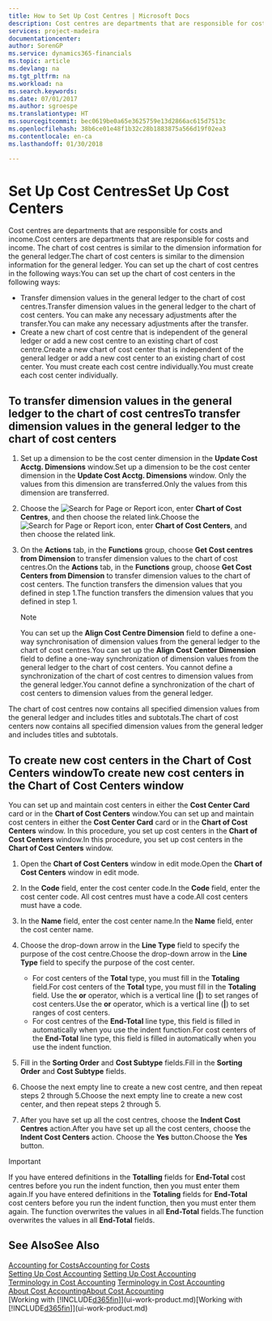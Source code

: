 ```yaml
---
title: How to Set Up Cost Centres | Microsoft Docs
description: Cost centres are departments that are responsible for costs and income. The chart of cost centres is similar to the dimension information for the general ledger.
services: project-madeira
documentationcenter: 
author: SorenGP
ms.service: dynamics365-financials
ms.topic: article
ms.devlang: na
ms.tgt_pltfrm: na
ms.workload: na
ms.search.keywords: 
ms.date: 07/01/2017
ms.author: sgroespe
ms.translationtype: HT
ms.sourcegitcommit: bec0619be0a65e3625759e13d2866ac615d7513c
ms.openlocfilehash: 38b6ce01e48f1b32c28b1883875a566d19f02ea3
ms.contentlocale: en-ca
ms.lasthandoff: 01/30/2018

---
```

# <a name="set-up-cost-centers"></a><span data-ttu-id="b1dae-104">Set Up Cost Centres</span><span class="sxs-lookup"><span data-stu-id="b1dae-104">Set Up Cost Centers</span></span>
<span data-ttu-id="b1dae-105">Cost centres are departments that are responsible for costs and income.</span><span class="sxs-lookup"><span data-stu-id="b1dae-105">Cost centers are departments that are responsible for costs and income.</span></span> <span data-ttu-id="b1dae-106">The chart of cost centres is similar to the dimension information for the general ledger.</span><span class="sxs-lookup"><span data-stu-id="b1dae-106">The chart of cost centers is similar to the dimension information for the general ledger.</span></span> <span data-ttu-id="b1dae-107">You can set up the chart of cost centres in the following ways:</span><span class="sxs-lookup"><span data-stu-id="b1dae-107">You can set up the chart of cost centers in the following ways:</span></span>  

-   <span data-ttu-id="b1dae-108">Transfer dimension values in the general ledger to the chart of cost centres.</span><span class="sxs-lookup"><span data-stu-id="b1dae-108">Transfer dimension values in the general ledger to the chart of cost centers.</span></span> <span data-ttu-id="b1dae-109">You can make any necessary adjustments after the transfer.</span><span class="sxs-lookup"><span data-stu-id="b1dae-109">You can make any necessary adjustments after the transfer.</span></span>  
-   <span data-ttu-id="b1dae-110">Create a new chart of cost centre that is independent of the general ledger or add a new cost centre to an existing chart of cost centre.</span><span class="sxs-lookup"><span data-stu-id="b1dae-110">Create a new chart of cost center that is independent of the general ledger or add a new cost center to an existing chart of cost center.</span></span> <span data-ttu-id="b1dae-111">You must create each cost centre individually.</span><span class="sxs-lookup"><span data-stu-id="b1dae-111">You must create each cost center individually.</span></span>  

## <a name="to-transfer-dimension-values-in-the-general-ledger-to-the-chart-of-cost-centers"></a><span data-ttu-id="b1dae-112">To transfer dimension values in the general ledger to the chart of cost centres</span><span class="sxs-lookup"><span data-stu-id="b1dae-112">To transfer dimension values in the general ledger to the chart of cost centers</span></span>  
1.  <span data-ttu-id="b1dae-113">Set up a dimension to be the cost center dimension in the **Update Cost Acctg. Dimensions** window.</span><span class="sxs-lookup"><span data-stu-id="b1dae-113">Set up a dimension to be the cost center dimension in the **Update Cost Acctg. Dimensions** window.</span></span> <span data-ttu-id="b1dae-114">Only the values from this dimension are transferred.</span><span class="sxs-lookup"><span data-stu-id="b1dae-114">Only the values from this dimension are transferred.</span></span>  
2.  <span data-ttu-id="b1dae-115">Choose the ![Search for Page or Report](media/ui-search/search_small.png "Search for Page or Report icon") icon, enter **Chart of Cost Centres**, and then choose the related link.</span><span class="sxs-lookup"><span data-stu-id="b1dae-115">Choose the ![Search for Page or Report](media/ui-search/search_small.png "Search for Page or Report icon") icon, enter **Chart of Cost Centers**, and then choose the related link.</span></span>  
3.  <span data-ttu-id="b1dae-116">On the **Actions** tab, in the **Functions** group, choose **Get Cost centres from Dimension** to transfer dimension values to the chart of cost centres.</span><span class="sxs-lookup"><span data-stu-id="b1dae-116">On the **Actions** tab, in the **Functions** group, choose **Get Cost Centers from Dimension** to transfer dimension values to the chart of cost centers.</span></span> <span data-ttu-id="b1dae-117">The function transfers the dimension values that you defined in step 1.</span><span class="sxs-lookup"><span data-stu-id="b1dae-117">The function transfers the dimension values that you defined in step 1.</span></span>  

    > [!NOTE]  
    >  <span data-ttu-id="b1dae-118">You can set up the **Align Cost Centre Dimension**  field to define a one-way synchronisation of dimension values from the general ledger to the chart of cost centres.</span><span class="sxs-lookup"><span data-stu-id="b1dae-118">You can set up the **Align Cost Center Dimension**  field to define a one-way synchronization of dimension values from the general ledger to the chart of cost centers.</span></span> <span data-ttu-id="b1dae-119">You cannot define a synchronization of the chart of cost centres to dimension values from the general ledger.</span><span class="sxs-lookup"><span data-stu-id="b1dae-119">You cannot define a synchronization of the chart of cost centers to dimension values from the general ledger.</span></span>  

<span data-ttu-id="b1dae-120">The chart of cost centres now contains all specified dimension values from the general ledger and includes titles and subtotals.</span><span class="sxs-lookup"><span data-stu-id="b1dae-120">The chart of cost centers now contains all specified dimension values from the general ledger and includes titles and subtotals.</span></span>  

## <a name="to-create-new-cost-centers-in-the-chart-of-cost-centers-window"></a><span data-ttu-id="b1dae-121">To create new cost centers in the Chart of Cost Centers window</span><span class="sxs-lookup"><span data-stu-id="b1dae-121">To create new cost centers in the Chart of Cost Centers window</span></span>  
<span data-ttu-id="b1dae-122">You can set up and maintain cost centers in either the **Cost Center Card** card or in the **Chart of Cost Centers** window.</span><span class="sxs-lookup"><span data-stu-id="b1dae-122">You can set up and maintain cost centers in either the **Cost Center Card** card or in the **Chart of Cost Centers** window.</span></span> <span data-ttu-id="b1dae-123">In this procedure, you set up cost centers in the **Chart of Cost Centers** window.</span><span class="sxs-lookup"><span data-stu-id="b1dae-123">In this procedure, you set up cost centers in the **Chart of Cost Centers** window.</span></span>  

1. <span data-ttu-id="b1dae-124">Open the **Chart of Cost Centers** window in edit mode.</span><span class="sxs-lookup"><span data-stu-id="b1dae-124">Open the **Chart of Cost Centers** window in edit mode.</span></span>  
2. <span data-ttu-id="b1dae-125">In the **Code** field, enter the cost center code.</span><span class="sxs-lookup"><span data-stu-id="b1dae-125">In the **Code** field, enter the cost center code.</span></span> <span data-ttu-id="b1dae-126">All cost centres must have a code.</span><span class="sxs-lookup"><span data-stu-id="b1dae-126">All cost centers must have a code.</span></span>  
3. <span data-ttu-id="b1dae-127">In the **Name** field, enter the cost center name.</span><span class="sxs-lookup"><span data-stu-id="b1dae-127">In the **Name** field, enter the cost center name.</span></span>  
4. <span data-ttu-id="b1dae-128">Choose the drop-down arrow in the **Line Type** field to specify the purpose of the cost centre.</span><span class="sxs-lookup"><span data-stu-id="b1dae-128">Choose the drop-down arrow in the **Line Type** field to specify the purpose of the cost center.</span></span>  

    - <span data-ttu-id="b1dae-129">For cost centers of the **Total** type, you must fill in the **Totaling** field.</span><span class="sxs-lookup"><span data-stu-id="b1dae-129">For cost centers of the **Total** type, you must fill in the **Totaling** field.</span></span> <span data-ttu-id="b1dae-130">Use the **or** operator, which is a vertical line (**&#124;**) to set ranges of cost centers.</span><span class="sxs-lookup"><span data-stu-id="b1dae-130">Use the **or** operator, which is a vertical line (**&#124;**) to set ranges of cost centers.</span></span>  
    - <span data-ttu-id="b1dae-131">For cost centres of the **End-Total** line type, this field is filled in automatically when you use the indent function.</span><span class="sxs-lookup"><span data-stu-id="b1dae-131">For cost centers of the **End-Total** line type, this field is filled in automatically when you use the indent function.</span></span>  
5.  <span data-ttu-id="b1dae-132">Fill in the **Sorting Order** and **Cost Subtype** fields.</span><span class="sxs-lookup"><span data-stu-id="b1dae-132">Fill in the **Sorting Order** and **Cost Subtype** fields.</span></span>  
6.  <span data-ttu-id="b1dae-133">Choose the next empty line to create a new cost centre, and then repeat steps 2 through 5.</span><span class="sxs-lookup"><span data-stu-id="b1dae-133">Choose the next empty line to create a new cost center, and then repeat steps 2 through 5.</span></span>  
7.  <span data-ttu-id="b1dae-134">After you have set up all the cost centres, choose the **Indent Cost Centres** action.</span><span class="sxs-lookup"><span data-stu-id="b1dae-134">After you have set up all the cost centers, choose the **Indent Cost Centers** action.</span></span> <span data-ttu-id="b1dae-135">Choose the **Yes** button.</span><span class="sxs-lookup"><span data-stu-id="b1dae-135">Choose the **Yes** button.</span></span>  

> [!IMPORTANT]  
>  <span data-ttu-id="b1dae-136">If you have entered definitions in the **Totalling** fields for **End-Total** cost centres before you run the indent function, then you must enter them again.</span><span class="sxs-lookup"><span data-stu-id="b1dae-136">If you have entered definitions in the **Totaling** fields for **End-Total** cost centers before you run the indent function, then you must enter them again.</span></span> <span data-ttu-id="b1dae-137">The function overwrites the values in all **End-Total** fields.</span><span class="sxs-lookup"><span data-stu-id="b1dae-137">The function overwrites the values in all **End-Total** fields.</span></span>  

## <a name="see-also"></a><span data-ttu-id="b1dae-138">See Also</span><span class="sxs-lookup"><span data-stu-id="b1dae-138">See Also</span></span>  
[<span data-ttu-id="b1dae-139">Accounting for Costs</span><span class="sxs-lookup"><span data-stu-id="b1dae-139">Accounting for Costs</span></span>](finance-manage-cost-accounting.md)  
<span data-ttu-id="b1dae-140">[Setting Up Cost Accounting](finance-set-up-cost-accounting.md) </span><span class="sxs-lookup"><span data-stu-id="b1dae-140">[Setting Up Cost Accounting](finance-set-up-cost-accounting.md) </span></span>  
<span data-ttu-id="b1dae-141">[Terminology in Cost Accounting](finance-terminology-in-cost-accounting.md) </span><span class="sxs-lookup"><span data-stu-id="b1dae-141">[Terminology in Cost Accounting](finance-terminology-in-cost-accounting.md) </span></span>  
[<span data-ttu-id="b1dae-142">About Cost Accounting</span><span class="sxs-lookup"><span data-stu-id="b1dae-142">About Cost Accounting</span></span>](finance-about-cost-accounting.md)  
<span data-ttu-id="b1dae-143">[Working with [!INCLUDE[d365fin](includes/d365fin_md.md)]](ui-work-product.md)</span><span class="sxs-lookup"><span data-stu-id="b1dae-143">[Working with [!INCLUDE[d365fin](includes/d365fin_md.md)]](ui-work-product.md)</span></span>

